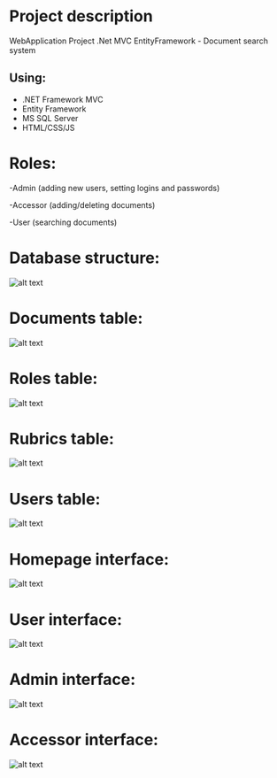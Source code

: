 # Project description
WebApplication Project .Net MVC EntityFramework - Document search system
## Using:
- .NET Framework MVC
- Entity Framework
- MS SQL Server
- HTML/CSS/JS


# Roles:
-Admin (adding new users, setting logins and passwords)

-Accessor (adding/deleting documents)

-User (searching documents)

# Database structure:
![alt text](https://i.imgur.com/aFXxiq8.png)

# Documents table:
![alt text](https://i.imgur.com/KIQEC5j.png)

# Roles table:
![alt text](https://i.imgur.com/6jhksQE.png)

# Rubrics table:
![alt text](https://i.imgur.com/ygWysSJ.png)

# Users table:
![alt text](https://i.imgur.com/RgxABTy.png)




# Homepage interface:
![alt text](https://i.imgur.com/x6Rff5E.png)

# User interface:
![alt text](https://i.imgur.com/FSxwCnk.png)

# Admin interface:
![alt text](https://i.imgur.com/pyiRWoq.png)

# Accessor interface:
![alt text](https://i.imgur.com/sg2aUtr.png)
